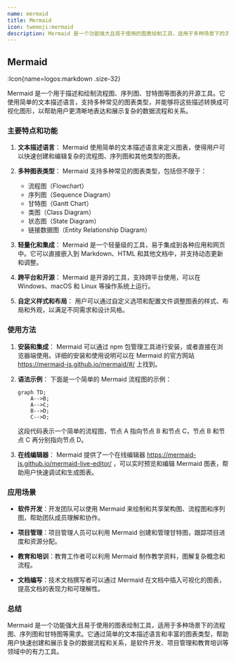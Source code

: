 ```yaml
---
name: mermaid
title: Mermaid
icon: twemoji:mermaid
description: Mermaid 是一个功能强大且易于使用的图表绘制工具，适用于多种场景下的流程图、序列图和甘特图等需求。它通过简单的文本描述语言和丰富的图表类型，帮助用户快速创建和展示复杂的数据流程和关系，是软件开发、项目管理和教育培训等领域中的有力工具。
---
```


## Mermaid

:Icon{name=logos:markdown .size-32}

Mermaid 是一个用于描述和绘制流程图、序列图、甘特图等图表的开源工具。它使用简单的文本描述语言，支持多种常见的图表类型，并能够将这些描述转换成可视化图形，以帮助用户更清晰地表达和展示复杂的数据流程和关系。

### 主要特点和功能

1. **文本描述语言**：
   Mermaid 使用简单的文本描述语言来定义图表，使得用户可以快速创建和编辑复杂的流程图、序列图和其他类型的图表。

2. **多种图表类型**：
   Mermaid 支持多种常见的图表类型，包括但不限于：

   - 流程图（Flowchart）
   - 序列图（Sequence Diagram）
   - 甘特图（Gantt Chart）
   - 类图（Class Diagram）
   - 状态图（State Diagram）
   - 链接数据图（Entity Relationship Diagram）

3. **轻量化和集成**：
   Mermaid 是一个轻量级的工具，易于集成到各种应用和网页中。它可以直接嵌入到 Markdown、HTML 和其他文档中，并支持动态更新和调整。

4. **跨平台和开源**：
   Mermaid 是开源的工具，支持跨平台使用，可以在 Windows、macOS 和 Linux 等操作系统上运行。

5. **自定义样式和布局**：
   用户可以通过自定义选项和配置文件调整图表的样式、布局和外观，以满足不同需求和设计风格。

### 使用方法

1. **安装和集成**：
   Mermaid 可以通过 npm 包管理工具进行安装，或者直接在浏览器端使用。详细的安装和使用说明可以在 Mermaid 的官方网站 https://mermaid-js.github.io/mermaid/#/ 上找到。

2. **语法示例**：
   下面是一个简单的 Mermaid 流程图的示例：

   ```mermaid
   graph TD;
       A-->B;
       A-->C;
       B-->D;
       C-->D;
   ```

   这段代码表示一个简单的流程图，节点 A 指向节点 B 和节点 C，节点 B 和节点 C 再分别指向节点 D。

3. **在线编辑器**：
   Mermaid 提供了一个在线编辑器 https://mermaid-js.github.io/mermaid-live-editor/ ，可以实时预览和编辑 Mermaid 图表，帮助用户快速调试和生成图表。

### 应用场景

- **软件开发**：开发团队可以使用 Mermaid 来绘制和共享架构图、流程图和序列图，帮助团队成员理解和协作。
- **项目管理**：项目管理人员可以利用 Mermaid 创建和管理甘特图，跟踪项目进度和资源分配。
- **教育和培训**：教育工作者可以利用 Mermaid 制作教学资料，图解复杂概念和流程。

- **文档编写**：技术文档撰写者可以通过 Mermaid 在文档中插入可视化的图表，提高文档的表现力和可理解性。

### 总结

Mermaid 是一个功能强大且易于使用的图表绘制工具，适用于多种场景下的流程图、序列图和甘特图等需求。它通过简单的文本描述语言和丰富的图表类型，帮助用户快速创建和展示复杂的数据流程和关系，是软件开发、项目管理和教育培训等领域中的有力工具。
